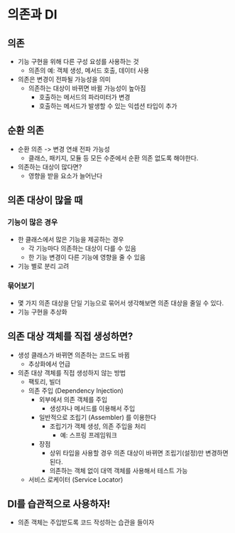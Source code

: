 # 의존과 DI

## 의존

* 기능 구현을 위해 다른 구성 요성를 사용하는 것
  * 의존의 예: 객체 생성, 메서드 호출, 데이터 사용
* 의존은 변경이 전파될 가능성을 의미
  * 의존하는 대상이 바뀌면 바뀔 가능성이 높아짐
    * 호출하는 메서드의 파라미터가 변경
    * 호출하는 메서드가 발생할 수 있는 익셉션 타입이 추가

## 순환 의존

* 순환 의존 -> 변경 연쇄 전파 가능성
  * 클래스, 패키지, 모듈 등 모든 수준에서 순환 의존 없도록 해야한다.
* 의존하는 대상이 많다면?
  * 영향을 받을 요소가 늘어난다

## 의존 대상이 많을 때

### 기능이 많은 경우

* 한 클래스에서 많은 기능을 제공하는 경우
  * 각 기능마다 의존하는 대상이 다를 수 있음
  * 한 기능 변경이 다른 기능에 영향을 줄 수 있음
* 기능 별로 분리 고려

### 묶어보기

* 몇 가지 의존 대상을 단일 기능으로 묶어서 생각해보면 의존 대상을 줄일 수 있다.
* 기능 구현을 추상화

## 의존 대상 객체를 직접 생성하면?

* 생성 클래스가 바뀌면 의존하는 코드도 바뀜
  * 추상화에서 언급
* 의존 대상 객체를 직접 생성하지 않는 방법
  * 팩토리, 빌더
  * 의존 주입 (Dependency Injection)
    * 외부에서 의존 객체를 주입
      * 생성자나 메서드를 이용해서 주입
    * 일반적으로 조립기 (Assembler) 를 이용한다
      * 조립기가 객체 생성, 의존 주입을 처리
        * 예: 스프링 프레임워크
    * 장점
      * 상위 타입을 사용할 경우 의존 대상이 바뀌면 조립기(설정)만 변경하면 된다.
      * 의존하는 객체 없이 대역 객체를 사용해서 테스트 가능
  * 서비스 로케이터 (Service Locator)

## DI를 습관적으로 사용하자!

* 의존 객체는 주입받도록 코드 작성하는 습관을 들이자
